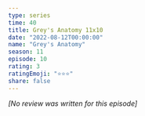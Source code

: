 ```yaml
---
type: series
time: 40
title: Grey's Anatomy 11x10
date: "2022-08-12T00:00:00"
name: "Grey's Anatomy"
season: 11
episode: 10
rating: 3
ratingEmoji: "⭐️⭐️⭐️"
share: false
---
```


*[No review was written for this episode]*